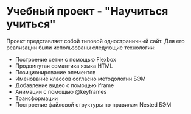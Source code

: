# Учебный проект - "Научиться учиться"

Проект представляет собой типовой одностраничный сайт.
Для его реализации были использованы следующие технологии:
* Построение сетки с помощью Flexbox
* Продвинутая семантика языка HTML
* Позиционирование элементов
* Именование классов согласно методологии БЭМ
* Добавление видео с помощью iframe
* Анимации с помощью  @keyframes
* Трансформации
* Построение файловой структуры по правилам Nested БЭМ
